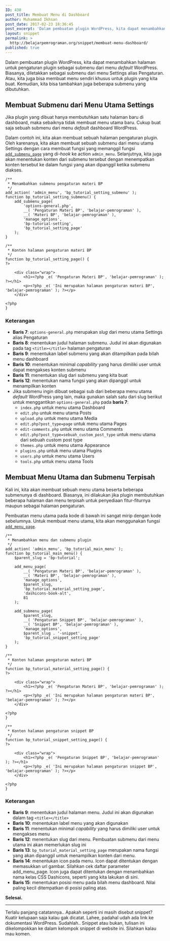 ```yaml
---
ID: 430
post_title: Membuat Menu di Dashboard
author: Muhammad Ikhsan
post_date: 2017-02-23 18:36:45
post_excerpt: 'Dalam pembuatan plugin WordPress, kita dapat menambahkan halaman untuk pengaturan plugin sebagai submenu dari menu <em>default</em> WordPress. Biasanya, diletakkan sebagai submenu dari menu Settings alias Pengaturan. Atau, kita juga bisa membuat menu sendiri khusus untuk plugin yang kita buat.'
layout: snippet
permalink: >
  http://belajarpemrograman.org/snippet/membuat-menu-dashboard/
published: true
---
```

Dalam pembuatan plugin WordPress, kita dapat menambahkan halaman untuk pengaturan plugin sebagai submenu dari menu <em>default</em> WordPress. Biasanya, diletakkan sebagai submenu dari menu Settings alias Pengaturan. Atau, kita juga bisa membuat menu sendiri khusus untuk plugin yang kita buat. Kemudian, kita bisa tambahkan juga beberapa submenu yang dibutuhkan.
<h2>Membuat Submenu dari Menu Utama Settings</h2>
Jika plugin yang dibuat hanya membutuhkan satu halaman baru di dashboard, maka sebaiknya tidak membuat menu utama baru. Cukup buat saja sebuah submenu dari menu <em>default</em> dashboard WordPress.

Dalam contoh ini, kita akan membuat sebuah halaman pengaturan plugin. Oleh karenanya, kita akan membuat sebuah submenu dari menu utama Settings dengan cara membuat fungsi yang memanggil fungsi <a href="https://developer.wordpress.org/reference/functions/add_submenu_page/" target="_blank"><code>add_submenu_page</code></a> yang di-<em>hook</em> ke action <code>admin_menu</code>. Selanjutnya, kita juga akan menentukan konten dari submenu tersebut dengan menempatkan konten tersebut ke dalam fungsi yang akan dipanggil ketika submenu diakses.

<pre><code class="language-php">/**
 * Menambahkan submenu pengaturan materi BP
 */
add_action( 'admin_menu', 'bp_tutorial_setting_submenu' );
function bp_tutorial_setting_submenu() {
    add_submenu_page(
        'options-general.php',
        __( 'Pengaturan Materi BP', 'belajar-pemrograman' ),
        __( 'Materi BP', 'belajar-pemrograman' ),
        'manage_options',
        'bp-tutorial-setting',
        'bp_tutorial_setting_page'
    );
}
 
/**
 * Konten halaman pengaturan materi BP
 */
function bp_tutorial_setting_page() {
?&gt;
 
    &lt;div class="wrap"&gt;
        &lt;h1&gt;&lt;?php _e( 'Pengaturan Materi BP', 'belajar-pemrograman' ); ?&gt;&lt;/h1&gt;
        &lt;p&gt;&lt;?php _e( 'Ini merupakan halaman pengaturan materi BP', 'belajar-pemrograman' ); ?&gt;&lt;/p&gt;
    &lt;/div&gt;
 
&lt;?php
}</code></pre>
<h3>Keterangan</h3>
<ul>
 	<li><strong>Baris 7</strong>: <code>options-general.php</code> merupakan <em>slug</em> dari menu utama Settings alias Pengaturan</li>
 	<li><strong>Baris 8</strong>: menentukan judul halaman submenu. Judul ini akan digunakan pada tag <code>&lt;title&gt;&lt;/title&gt;</code> halaman pengaturan</li>
 	<li><strong>Baris 9</strong>: menentukan label submenu yang akan ditampilkan pada bilah menu dashboard</li>
 	<li><strong>Baris 10</strong>: menentukan minimal <em>capability</em> yang harus dimiliki user untuk dapat mengakses konten submenu</li>
 	<li><strong>Baris 11</strong>: menentukan slug dari submenu yang kita buat</li>
 	<li><strong>Baris 12</strong>: menentukan nama fungsi yang akan dipanggil untuk menampilkan konten</li>
 	<li>Jika submenu ingin dibuat sebagai sub dari beberapa menu utama <em>default</em> WordPress yang lain, maka gunakan salah satu dari slug berikut untuk menggantikan <code>options-general.php</code> pada <strong>baris 7</strong>:
<ul>
 	<li><code>index.php</code> untuk menu utama Dashboard</li>
 	<li><code>edit.php</code> untuk menu utama Posts</li>
 	<li><code>upload.php</code> untuk menu utama Media</li>
 	<li><code>edit.php?post_type=page</code> untuk menu utama Pages</li>
 	<li><code>edit-comments.php</code> untuk menu utama Comments</li>
 	<li><code>edit.php?post_type=sebuah_custom_post_type</code> untuk menu utama dari sebuah custom post type</li>
 	<li><code>themes.php</code> untuk menu utama Appearance</li>
 	<li><code>plugins.php</code> untuk menu utama Plugins</li>
 	<li><code>users.php</code> untuk menu utama Users</li>
 	<li><code>tools.php</code> untuk menu utama Tools</li>
</ul>
</li>
</ul>
<h2>Membuat Menu Utama dan Submenu Terpisah</h2>
Kali ini, kita akan membuat sebuah menu utama beserta beberapa submenunya di dashboard. Biasanya, ini dilakukan jika plugin membutuhkan beberapa halaman dan menu terpisah untuk penyediaan fitur-fiturnya maupun sebagai halaman pengaturan.

Pembuatan menu utama pada kode di bawah ini sangat mirip dengan kode sebelumnya. Untuk membuat menu utama, kita akan menggunakan fungsi <a href="https://developer.wordpress.org/reference/functions/add_menu_page/" target="_blank"><code>add_menu_page</code></a>.
<pre><code class="language-php line-numbers">/**
 * Menambahkan menu dan submenu plugin
 */
add_action( 'admin_menu', 'bp_tutorial_main_menu' );
function bp_tutorial_main_menu() {
    $parent_slug = 'bp-tutorial';
 
    add_menu_page(
        __( 'Pengaturan Materi BP', 'belajar-pemrograman' ),
        __( 'Materi BP', 'belajar-pemrograman' ),
        'manage_options',
        $parent_slug,
        'bp_tutorial_material_setting_page',
        'dashicons-book-alt',
        81
    );
 
    add_submenu_page(
        $parent_slug,
        __( 'Pengaturan Snippet BP', 'belajar-pemrograman' ),
        __( 'Snippet BP', 'belajar-pemrograman' ),
        'manage_options',
        $parent_slug . '-snippet',
        'bp_tutorial_snippet_setting_page'
    );
}
 
/**
 * Konten halaman pengaturan materi BP
 */
function bp_tutorial_material_setting_page() {
?&gt;
 
    &lt;div class="wrap"&gt;
        &lt;h1&gt;&lt;?php _e( 'Pengaturan Materi BP', 'belajar-pemrograman' ); ?&gt;&lt;/h1&gt;
        &lt;p&gt;&lt;?php _e( 'Ini merupakan halaman pengaturan materi BP', 'belajar-pemrograman' ); ?&gt;&lt;/p&gt;
    &lt;/div&gt;
 
&lt;?php
}
 
/**
 * Konten halaman pengaturan snippet BP
 */
function bp_tutorial_snippet_setting_page() {
?&gt;
 
    &lt;div class="wrap"&gt;
        &lt;h1&gt;&lt;?php _e( 'Pengaturan Snippet BP', 'belajar-pemrograman' ); ?&gt;&lt;/h1&gt;
        &lt;p&gt;&lt;?php _e( 'Ini merupakan halaman pengaturan snippet BP', 'belajar-pemrograman' ); ?&gt;&lt;/p&gt;
    &lt;/div&gt;
 
&lt;?php
}</code></pre>
<h3>Keterangan</h3>
<ul>
 	<li><strong>Baris 9</strong>: menentukan judul halaman menu. Judul ini akan digunakan dalam tag <code>&lt;title&gt;&lt;/title&gt;</code></li>
 	<li><strong>Baris 10</strong>: menentukan label menu yang akan digunakan</li>
 	<li><strong>Baris 11</strong>: menentukan minimal <em>capability</em> yang harus dimiliki user untuk mengakses menu</li>
 	<li><strong>Baris 12</strong>: menentukan slug dari menu. Pembuatan submenu dari menu utama ini akan memerlukan slug ini</li>
 	<li><strong>Baris 13</strong>: <code>bp_tutorial_material_setting_page</code> merupakan nama fungsi yang akan dipanggil untuk menampilkan konten dari menu.</li>
 	<li><strong>Baris 14</strong>: menentukan icon pada menu. Icon dapat ditentukan dengan memasukkan url gambar. Silahkan cek daftar parameter add_menu_page. Icon juga dapat ditentukan dengan menambahkan nama kelas CSS Dashicons, seperti yang kita lakukan di sini.</li>
 	<li><strong>Baris 15</strong>: menentukan posisi menu pada bilah menu dashboard. Nilai paling kecil ditempatkan di posisi paling atas.</li>
</ul>
<strong>Selesai.</strong>

<hr />

Terlalu panjang catatannya.. Apakah seperti ini masih disebut snippet? Kuatir kelupaan saja kalau gak dicatat. Lahee, padahal udah ada link ke dokumentasi WordPress. Sudahlah.. Snippet atau bukan, tulisan ini dikelompokkan ke dalam kelompok snippet di website ini. Silahkan kalau mau komen.